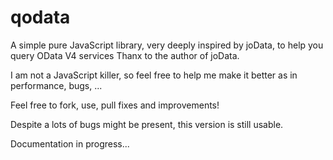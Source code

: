 # qodata
A simple pure JavaScript library, very deeply inspired by joData, to help you query OData V4 services
Thanx to the author of joData.

I am not a JavaScript killer, so feel free to help me make it better as in performance, bugs, ...

Feel free to fork, use, pull fixes and improvements!

Despite a lots of bugs might be present, this version is still usable.

Documentation in progress...
